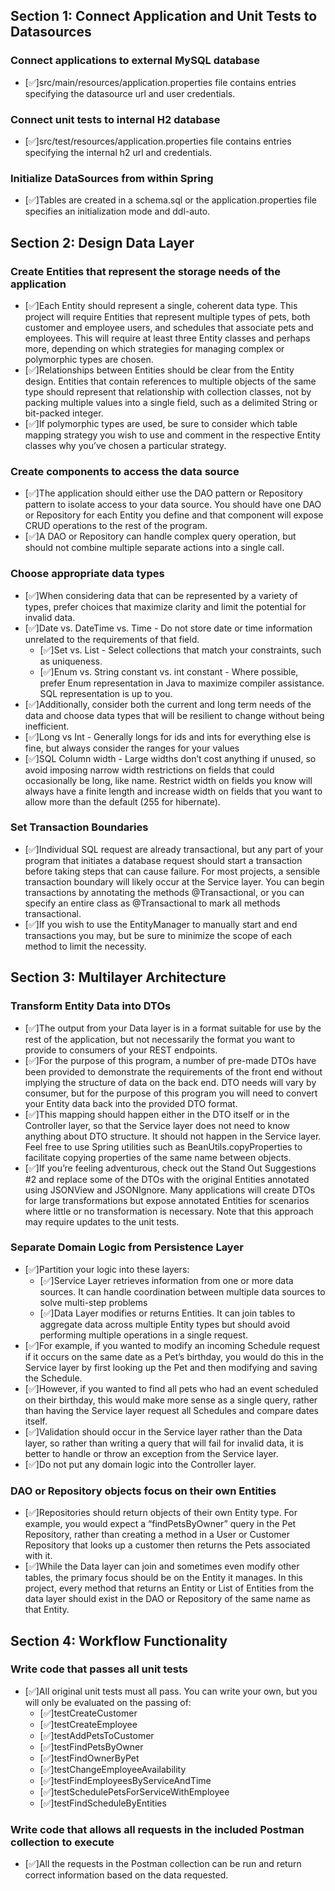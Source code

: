 ## Section 1: Connect Application and Unit Tests to Datasources

### Connect applications to external MySQL database
- [️✅]src/main/resources/application.properties file contains entries specifying the datasource url and user credentials.

### Connect unit tests to internal H2 database
- [️✅]src/test/resources/application.properties file contains entries specifying the internal h2 url and credentials.

### Initialize DataSources from within Spring
- [️✅]Tables are created in a schema.sql or the application.properties file specifies an initialization mode and ddl-auto.

## Section 2: Design Data Layer
### Create Entities that represent the storage needs of the application
- [️✅]Each Entity should represent a single, coherent data type. This project will require Entities that represent multiple types of pets, both customer and employee users, and schedules that associate pets and employees. This will require at least three Entity classes and perhaps more, depending on which strategies for managing complex or polymorphic types are chosen.
- [️✅]Relationships between Entities should be clear from the Entity design. Entities that contain references to multiple objects of the same type should represent that relationship with collection classes, not by packing multiple values into a single field, such as a delimited String or bit-packed integer.
- [️✅]If polymorphic types are used, be sure to consider which table mapping strategy you wish to use and comment in the respective Entity classes why you’ve chosen a particular strategy.

### Create components to access the data source
- [️✅]The application should either use the DAO pattern or Repository pattern to isolate access to your data source. You should have one DAO or Repository for each Entity you define and that component will expose CRUD operations to the rest of the program.
- [️✅]A DAO or Repository can handle complex query operation, but should not combine multiple separate actions into a single call.

### Choose appropriate data types
- [✅]When considering data that can be represented by a variety of types, prefer choices that maximize clarity and limit the potential for invalid data.
- [✅]Date vs. DateTime vs. Time - Do not store date or time information unrelated to the requirements of that field.
  - [✅]Set vs. List - Select collections that match your constraints, such as uniqueness.
  - [✅]Enum vs. String constant vs. int constant - Where possible, prefer Enum representation in Java to maximize compiler assistance. SQL representation is up to you.
- [✅]Additionally, consider both the current and long term needs of the data and choose data types that will be resilient to change without being inefficient.
- [✅]Long vs Int - Generally longs for ids and ints for everything else is fine, but always consider the ranges for your values
- [✅]SQL Column width - Large widths don’t cost anything if unused, so avoid imposing narrow width restrictions on fields that could occasionally be long, like name. Restrict width on fields you know will always have a finite length and increase width on fields that you want to allow more than the default (255 for hibernate).

### Set Transaction Boundaries
- [️✅]Individual SQL request are already transactional, but any part of your program that initiates a database request should start a transaction before taking steps that can cause failure. For most projects, a sensible transaction boundary will likely occur at the Service layer. You can begin transactions by annotating the methods @Transactional, or you can specify an entire class as @Transactional to mark all methods transactional.
- [️✅]If you wish to use the EntityManager to manually start and end transactions you may, but be sure to minimize the scope of each method to limit the necessity.

## Section 3: Multilayer Architecture

### Transform Entity Data into DTOs
- [️✅]The output from your Data layer is in a format suitable for use by the rest of the application, but not necessarily the format you want to provide to consumers of your REST endpoints.
- [️✅]For the purpose of this program, a number of pre-made DTOs have been provided to demonstrate the requirements of the front end without implying the structure of data on the back end. DTO needs will vary by consumer, but for the purpose of this program you will need to convert your Entity data back into the provided DTO format.
- [️✅]This mapping should happen either in the DTO itself or in the Controller layer, so that the Service layer does not need to know anything about DTO structure. It should not happen in the Service layer. Feel free to use Spring utilities such as BeanUtils.copyProperties to facilitate copying properties of the same name between objects.
- [️✅]If you’re feeling adventurous, check out the Stand Out Suggestions #2 and replace some of the DTOs with the original Entities annotated using JSONView and JSONIgnore. Many applications will create DTOs for large transformations but expose annotated Entities for scenarios where little or no transformation is necessary. Note that this approach may require updates to the unit tests.

### Separate Domain Logic from Persistence Layer
- [️✅]Partition your logic into these layers:
  - [️✅]Service Layer retrieves information from one or more data sources. It can handle coordination between multiple data sources to solve multi-step problems
  - [️✅]Data Layer modifies or returns Entities. It can join tables to aggregate data across multiple Entity types but should avoid performing multiple operations in a single request.
- [️✅]For example, if you wanted to modify an incoming Schedule request if it occurs on the same date as a Pet’s birthday, you would do this in the Service layer by first looking up the Pet and then modifying and saving the Schedule.
- [️✅]However, if you wanted to find all pets who had an event scheduled on their birthday, this would make more sense as a single query, rather than having the Service layer request all Schedules and compare dates itself.
- [️✅]Validation should occur in the Service layer rather than the Data layer, so rather than writing a query that will fail for invalid data, it is better to handle or throw an exception from the Service layer.
- [️✅]Do not put any domain logic into the Controller layer.

### DAO or Repository objects focus on their own Entities
- [✅]Repositories should return objects of their own Entity type. For example, you would expect a “findPetsByOwner” query in the Pet Repository, rather than creating a method in a User or Customer Repository that looks up a customer then returns the Pets associated with it.
- [✅]While the Data layer can join and sometimes even modify other tables, the primary focus should be on the Entity it manages. In this project, every method that returns an Entity or List of Entities from the data layer should exist in the DAO or Repository of the same name as that Entity.

## Section 4: Workflow Functionality
### Write code that passes all unit tests
- [️✅]All original unit tests must all pass. You can write your own, but you will only be evaluated on the passing of:
  - [️✅]testCreateCustomer
  - [️✅]testCreateEmployee
  - [️✅]testAddPetsToCustomer
  - [️✅]testFindPetsByOwner
  - [️✅]testFindOwnerByPet
  - [️✅]testChangeEmployeeAvailability
  - [️✅]testFindEmployeesByServiceAndTime
  - [️✅]testSchedulePetsForServiceWithEmployee
  - [️✅]testFindScheduleByEntities

### Write code that allows all requests in the included Postman collection to execute
- [️✅]All the requests in the Postman collection can be run and return correct information based on the data requested.

